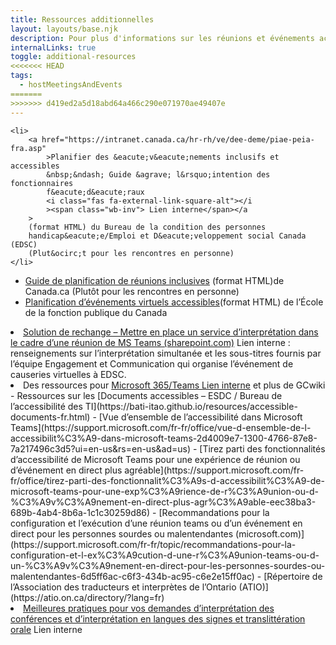 ```yaml
---
title: Ressources additionnelles
layout: layouts/base.njk
description: Pour plus d'informations sur les réunions et événements accessibles, vous pouvez consulter cette liste de liens.
internalLinks: true
toggle: additional-resources
<<<<<<< HEAD
tags:
  - hostMeetingsAndEvents
=======
>>>>>>> d419ed2a5d18abd64a466c290e071970ae49407e
---
```


    <li>
    	<a href="https://intranet.canada.ca/hr-rh/ve/dee-deme/piae-peia-fra.asp"
    		>Planifier des &eacute;v&eacute;nements inclusifs et accessibles
    		&nbsp;&ndash; Guide &agrave; l&rsquo;intention des fonctionnaires
    		f&eacute;d&eacute;raux
    		<i class="fas fa-external-link-square-alt"></i
    		><span class="wb-inv"> Lien interne</span></a
    	>
    	(format HTML) du Bureau de la condition des personnes
    	handicap&eacute;e/Emploi et D&eacute;veloppement social Canada (EDSC)
    	(Plut&ocirc;t pour les rencontres en personne)
    </li>

- [Guide de planification de réunions inclusives](https://www.canada.ca/fr/emploi-developpement-social/programmes/invalidite/cra/reunions-inclusives.html) (format HTML)de Canada.ca (Plutôt pour les rencontres en personne)
- [Planification d’événements virtuels accessibles](https://www.csps-efpc.gc.ca/Tools/jobaids/access-virtual-events-fra.aspx)(format HTML) de l’École de la fonction publique du Canada
<li>
	<a
		href="https://014gc.sharepoint.com/:w:/r/sites/CMC-GCC/_layouts/15/doc2.aspx?sourcedoc=%7B58356E6F-A2D6-499E-BEBC-DD28C2254186%7D&file=Workaround-for-Interpretation-in-Teams_20210226_FR.docx&action=default&mobileredirect=true"
		>Solution de rechange &ndash; Mettre en place un service
		d&rsquo;interpr&eacute;tation dans le cadre d&rsquo;une
		r&eacute;union de MS Teams (sharepoint.com)</a
	>
	<i class="fas fa-external-link-square-alt"></i
	><span class="wb-inv"> Lien interne</span> : renseignements sur
	l&rsquo;interpr&eacute;tation simultan&eacute;e et les sous-titres
	fournis par l&rsquo;&eacute;quipe Engagement et Communication qui
	organise l&rsquo;&eacute;v&eacute;nement de causeries virtuelles à EDSC.
</li>
<li>
	Des ressources pour&nbsp;<a
		href="https://wiki.gccollab.ca/M365/Accueil/Teams"
		>Microsoft 365/Teams <i class="fas fa-external-link-square-alt"></i
		><span class="wb-inv"> Lien interne</span></a
	>
	et plus de GCwiki
</li>
- Ressources sur les [Documents accessibles – ESDC / Bureau de l’accessibilité des TI](https://bati-itao.github.io/resources/accessible-documents-fr.html)
- [Vue d’ensemble de l’accessibilité dans Microsoft Teams](https://support.microsoft.com/fr-fr/office/vue-d-ensemble-de-l-accessibilit%C3%A9-dans-microsoft-teams-2d4009e7-1300-4766-87e8-7a217496c3d5?ui=en-us&rs=en-us&ad=us)
- [Tirez parti des fonctionnalités d’accessibilité de Microsoft Teams pour une expérience de réunion ou d’événement en direct plus agréable](https://support.microsoft.com/fr-fr/office/tirez-parti-des-fonctionnalit%C3%A9s-d-accessibilit%C3%A9-de-microsoft-teams-pour-une-exp%C3%A9rience-de-r%C3%A9union-ou-d-%C3%A9v%C3%A9nement-en-direct-plus-agr%C3%A9able-eec38ba3-689b-4ab4-8b6a-1c1c30259d86)
- [Recommandations pour la configuration et l’exécution d’une réunion teams ou d’un événement en direct pour les personnes sourdes ou malentendantes (microsoft.com)](https://support.microsoft.com/fr-fr/topic/recommandations-pour-la-configuration-et-l-ex%C3%A9cution-d-une-r%C3%A9union-teams-ou-d-un-%C3%A9v%C3%A9nement-en-direct-pour-les-personnes-sourdes-ou-malentendantes-6d5ff6ac-c6f3-434b-ac95-c6e2e15ff0ac)
- [Répertoire de l’Association des traducteurs et interprètes de l’Ontario (ATIO)](https://atio.on.ca/directory/?lang=fr)
<li>
<a
		href="http://gcintranet.tpsgc-pwgsc.gc.ca/bt-tb/interpretation/pratiques-practices-fra.html"
	>
Meilleures pratiques pour vos demandes d&rsquo;interpr&eacute;tation
des conf&eacute;rences et d&rsquo;interpr&eacute;tation en langues
des signes et translitt&eacute;ration orale</a
	>
<i class="fas fa-external-link-square-alt"></i
	><span class="wb-inv"> Lien interne</span>
</li>
